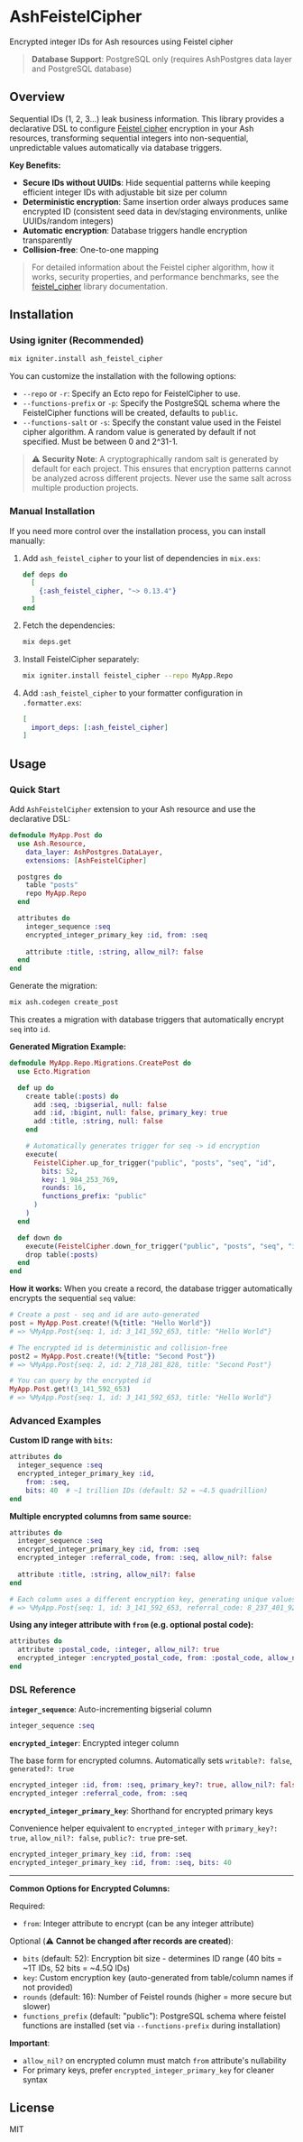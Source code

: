 # AshFeistelCipher

Encrypted integer IDs for Ash resources using Feistel cipher

> **Database Support**: PostgreSQL only (requires AshPostgres data layer and PostgreSQL database)

## Overview

Sequential IDs (1, 2, 3...) leak business information. This library provides a declarative DSL to configure [Feistel cipher](https://github.com/devall-org/feistel_cipher) encryption in your Ash resources, transforming sequential integers into non-sequential, unpredictable values automatically via database triggers.

**Key Benefits:**
- **Secure IDs without UUIDs**: Hide sequential patterns while keeping efficient integer IDs with adjustable bit size per column
- **Deterministic encryption**: Same insertion order always produces same encrypted ID (consistent seed data in dev/staging environments, unlike UUIDs/random integers)
- **Automatic encryption**: Database triggers handle encryption transparently
- **Collision-free**: One-to-one mapping

> For detailed information about the Feistel cipher algorithm, how it works, security properties, and performance benchmarks, see the [feistel_cipher](https://github.com/devall-org/feistel_cipher) library documentation.

## Installation

### Using igniter (Recommended)

```bash
mix igniter.install ash_feistel_cipher
```

You can customize the installation with the following options:

* `--repo` or `-r`: Specify an Ecto repo for FeistelCipher to use.
* `--functions-prefix` or `-p`: Specify the PostgreSQL schema where the FeistelCipher functions will be created, defaults to `public`.
* `--functions-salt` or `-s`: Specify the constant value used in the Feistel cipher algorithm. A random value is generated by default if not specified. Must be between 0 and 2^31-1.

> ⚠️ **Security Note**: A cryptographically random salt is generated by default for each project. This ensures that encryption patterns cannot be analyzed across different projects. Never use the same salt across multiple production projects.

### Manual Installation

If you need more control over the installation process, you can install manually:

1. Add `ash_feistel_cipher` to your list of dependencies in `mix.exs`:

   ```elixir
   def deps do
     [
       {:ash_feistel_cipher, "~> 0.13.4"}
     ]
   end
   ```

2. Fetch the dependencies:

   ```bash
   mix deps.get
   ```

3. Install FeistelCipher separately:

   ```bash
   mix igniter.install feistel_cipher --repo MyApp.Repo
   ```

4. Add `:ash_feistel_cipher` to your formatter configuration in `.formatter.exs`:

   ```elixir
   [
     import_deps: [:ash_feistel_cipher]
   ]
   ```

## Usage

### Quick Start

Add `AshFeistelCipher` extension to your Ash resource and use the declarative DSL:

```elixir
defmodule MyApp.Post do
  use Ash.Resource,
    data_layer: AshPostgres.DataLayer,
    extensions: [AshFeistelCipher]

  postgres do
    table "posts"
    repo MyApp.Repo
  end

  attributes do
    integer_sequence :seq
    encrypted_integer_primary_key :id, from: :seq
    
    attribute :title, :string, allow_nil?: false
  end
end
```

Generate the migration:
```bash
mix ash.codegen create_post
```

This creates a migration with database triggers that automatically encrypt `seq` into `id`.

**Generated Migration Example:**
```elixir
defmodule MyApp.Repo.Migrations.CreatePost do
  use Ecto.Migration

  def up do
    create table(:posts) do
      add :seq, :bigserial, null: false
      add :id, :bigint, null: false, primary_key: true
      add :title, :string, null: false
    end

    # Automatically generates trigger for seq -> id encryption
    execute(
      FeistelCipher.up_for_trigger("public", "posts", "seq", "id",
        bits: 52,
        key: 1_984_253_769,
        rounds: 16,
        functions_prefix: "public"
      )
    )
  end

  def down do
    execute(FeistelCipher.down_for_trigger("public", "posts", "seq", "id"))
    drop table(:posts)
  end
end
```

**How it works:**
When you create a record, the database trigger automatically encrypts the sequential `seq` value:

```elixir
# Create a post - seq and id are auto-generated
post = MyApp.Post.create!(%{title: "Hello World"})
# => %MyApp.Post{seq: 1, id: 3_141_592_653, title: "Hello World"}

# The encrypted id is deterministic and collision-free
post2 = MyApp.Post.create!(%{title: "Second Post"})
# => %MyApp.Post{seq: 2, id: 2_718_281_828, title: "Second Post"}

# You can query by the encrypted id
MyApp.Post.get!(3_141_592_653)
# => %MyApp.Post{seq: 1, id: 3_141_592_653, title: "Hello World"}
```

### Advanced Examples

**Custom ID range with `bits`:**
```elixir
attributes do
  integer_sequence :seq
  encrypted_integer_primary_key :id, 
    from: :seq,
    bits: 40  # ~1 trillion IDs (default: 52 = ~4.5 quadrillion)
end
```

**Multiple encrypted columns from same source:**
```elixir
attributes do
  integer_sequence :seq
  encrypted_integer_primary_key :id, from: :seq
  encrypted_integer :referral_code, from: :seq, allow_nil?: false
  
  attribute :title, :string, allow_nil?: false
end

# Each column uses a different encryption key, generating unique values:
# => %MyApp.Post{seq: 1, id: 3_141_592_653, referral_code: 8_237_401_928, title: "Hello"}
```

**Using any integer attribute with `from` (e.g. optional postal code):**
```elixir
attributes do
  attribute :postal_code, :integer, allow_nil?: true
  encrypted_integer :encrypted_postal_code, from: :postal_code, allow_nil?: true
end
```

### DSL Reference

**`integer_sequence`**: Auto-incrementing bigserial column
```elixir
integer_sequence :seq
```

**`encrypted_integer`**: Encrypted integer column

The base form for encrypted columns. Automatically sets `writable?: false`, `generated?: true`

```elixir
encrypted_integer :id, from: :seq, primary_key?: true, allow_nil?: false, public?: true
encrypted_integer :referral_code, from: :seq
```

**`encrypted_integer_primary_key`**: Shorthand for encrypted primary keys

Convenience helper equivalent to `encrypted_integer` with `primary_key?: true`, `allow_nil?: false`, `public?: true` pre-set.

```elixir
encrypted_integer_primary_key :id, from: :seq
encrypted_integer_primary_key :id, from: :seq, bits: 40
```

---

**Common Options for Encrypted Columns:**

Required:
- `from`: Integer attribute to encrypt (can be any integer attribute)

Optional (⚠️ **Cannot be changed after records are created**):
- `bits` (default: 52): Encryption bit size - determines ID range (40 bits = ~1T IDs, 52 bits = ~4.5Q IDs)
- `key`: Custom encryption key (auto-generated from table/column names if not provided)
- `rounds` (default: 16): Number of Feistel rounds (higher = more secure but slower)
- `functions_prefix` (default: "public"): PostgreSQL schema where feistel functions are installed (set via `--functions-prefix` during installation)

**Important**: 
- `allow_nil?` on encrypted column must match `from` attribute's nullability
- For primary keys, prefer `encrypted_integer_primary_key` for cleaner syntax

## License

MIT